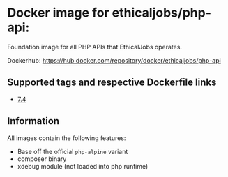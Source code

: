 # Docker image for ethicaljobs/php-api: 
Foundation image for all PHP APIs that EthicalJobs operates.

Dockerhub: https://hub.docker.com/repository/docker/ethicaljobs/php-api

## Supported tags and respective Dockerfile links
- [7.4](https://github.com/ethical-jobs/docker-php-api/tree/master/7.4/)

## Information

All images contain the following features:
 - Base off the official `php-alpine` variant
 - composer binary
 - xdebug module (not loaded into php runtime)
